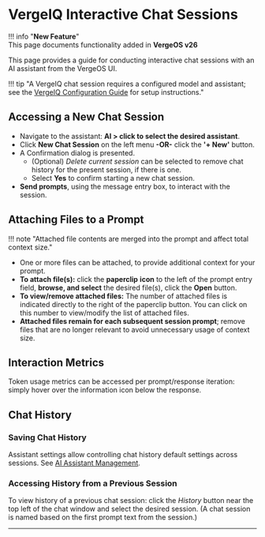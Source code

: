 # VergeIQ Interactive Chat Sessions

!!! info "**New Feature**"  
    This page documents functionality added in **VergeOS v26**

This page provides a guide for conducting interactive chat sessions with an AI assistant from the VergeOS UI.

!!! tip "A VergeIQ chat session requires a configured model and assistant; see the [VergeIQ Configuration Guide](/product-guide/ai/vergeiq-configuration) for setup instructions."

## Accessing a New Chat Session

* Navigate to the assistant: **AI > click to select the desired assistant**.
* Click **New Chat Session** on the left menu **-OR-** click the **'+ New'** button. 
* A Confirmation dialog is presented. 
    * (Optional) *Delete current session* can be selected to remove chat history for the present session, if there is one.
    * Select **Yes** to confirm starting a new chat session. 
* **Send prompts**, using the message entry box, to interact with the session.

## Attaching Files to a Prompt

!!! note "Attached file contents are merged into the prompt and affect total context size."

* One or more files can be attached, to provide additional context for your prompt. 
* **To attach file(s):** click the **paperclip** <i class="bi bi-paperclip"></i> **icon** to the left of the prompt entry field, **browse, and select** the desired file(s), click the **Open** button. 
* **To view/remove attached files:** The number of attached files is indicated directly to the right of the paperclip <i class="bi bi-paperclip"></i> button. You can click on this number to view/modify the list of attached files.
* **Attached files remain for each subsequent session prompt**; remove files that are no longer relevant to avoid unnecessary usage of context size. 


## Interaction Metrics

Token usage metrics can be accessed per prompt/response iteration: simply hover over the information <i class="bi bi-info-circle"></i> icon below the response. 


## Chat History

### Saving Chat History

Assistant settings allow controlling chat history default settings across sessions. See [AI Assistant Management](/product-guide/ai/vergeiq-configuration/#ai-assistant-management).  
 

### Accessing History from a Previous Session

To view history of a previous chat session: click the *History* button near the top left of the chat window and select the desired session.  (A chat session is named based on the first prompt text from the session.)

---
